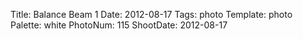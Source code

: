 Title: Balance Beam 1
Date: 2012-08-17
Tags: photo
Template: photo
Palette: white
PhotoNum: 115
ShootDate: 2012-08-17
